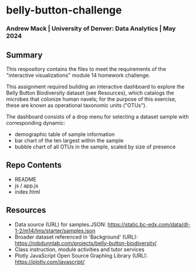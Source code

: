 # belly-button-challenge
### Andrew Mack  |  University of Denver: Data Analytics  |  May 2024 

## Summary
This respository contains the files to meet the requirements of the "interactive visualizations" module 14 homework challenge.

This assignment required building an interactive dashboard to explore the Belly Button Biodiversity dataset (see Resources), which catalogs the microbes that colonize human navels; for the purpose of this exercise, these are known as operational taxonomic units ("OTUs").

The dashboard consists of a drop menu for selecting a dataset sample with corresponding dynamic:
- demographic table of sample information
- bar chart of the ten largest within the sample
- bubble chart of all OTUs in the sample, scaled by size of presence

## Repo Contents
- README
- js / app.js
- index.html

## Resources
- Data source (URL) for samples.JSON: https://static.bc-edx.com/data/dl-1-2/m14/lms/starter/samples.json
- Broader dataset referenced in 'Background' (URL): https://robdunnlab.com/projects/belly-button-biodiversity/
- Class instruction, module activities and tutor services
- Plotly JavaScript Open Source Graphing Library (URL): https://plotly.com/javascript/


